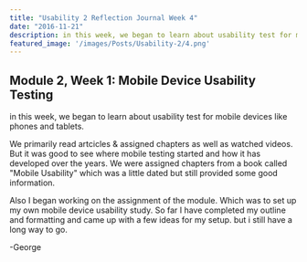 ```yaml
---
title: "Usability 2 Reflection Journal Week 4"
date: "2016-11-21"
description: in this week, we began to learn about usability test for mobile devices like phones and tablets.
featured_image: '/images/Posts/Usability-2/4.png'
---
```


## Module 2, Week 1: Mobile Device Usability Testing

in this week, we began to learn about usability test for mobile devices like phones and tablets.

We primarily read artcicles & assigned chapters as well as watched videos. But it was good to see where mobile testing started and how it has developed over the years. We were assigned chapters from a book called "Mobile Usability" which was a little dated but still provided some good information.

Also I began working on the assignment of the module. Which was to set up my own mobile device usability study. So far I have completed my outline and formatting and came up with a few ideas for my setup. but i still have a long way to go.

\-George
